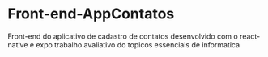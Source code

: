 # Front-end-AppContatos
Front-end do aplicativo de cadastro de contatos desenvolvido com o react-native e expo
trabalho avaliativo do topicos essenciais de informatica
